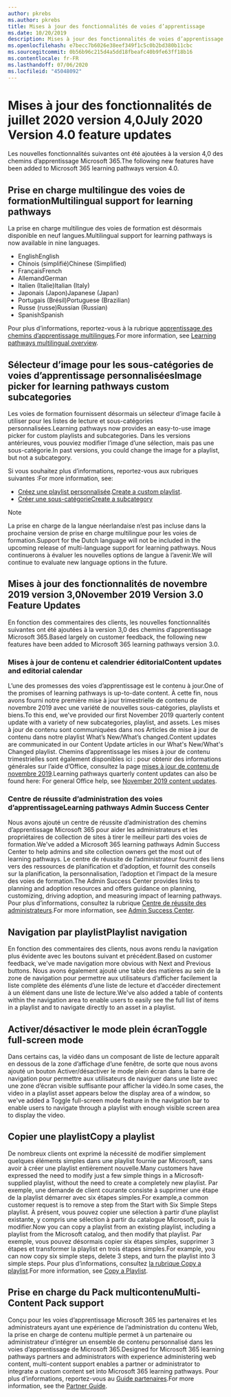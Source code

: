 ```yaml
---
author: pkrebs
ms.author: pkrebs
title: Mises à jour des fonctionnalités de voies d’apprentissage
ms.date: 10/20/2019
description: Mises à jour des fonctionnalités de voies d’apprentissage
ms.openlocfilehash: e7becc7b6026e38eef349f1c5c0b2bd380b11cbc
ms.sourcegitcommit: 0b56b96c215d4a5dd18fbeafc40b9fe63ff18b16
ms.contentlocale: fr-FR
ms.lasthandoff: 07/06/2020
ms.locfileid: "45048092"
---
```

# <a name="july-2020-version-40-feature-updates"></a><span data-ttu-id="fee47-103">Mises à jour des fonctionnalités de juillet 2020 version 4,0</span><span class="sxs-lookup"><span data-stu-id="fee47-103">July 2020 Version 4.0 feature updates</span></span> 

<span data-ttu-id="fee47-104">Les nouvelles fonctionnalités suivantes ont été ajoutées à la version 4,0 des chemins d’apprentissage Microsoft 365.</span><span class="sxs-lookup"><span data-stu-id="fee47-104">The following new features have been added to Microsoft 365 learning pathways version 4.0.</span></span> 

## <a name="multilingual-support-for-learning-pathways"></a><span data-ttu-id="fee47-105">Prise en charge multilingue des voies de formation</span><span class="sxs-lookup"><span data-stu-id="fee47-105">Multilingual support for learning pathways</span></span> 
<span data-ttu-id="fee47-106">La prise en charge multilingue des voies de formation est désormais disponible en neuf langues.</span><span class="sxs-lookup"><span data-stu-id="fee47-106">Multilingual support for learning pathways is now available in nine languages.</span></span>  
- <span data-ttu-id="fee47-107">English</span><span class="sxs-lookup"><span data-stu-id="fee47-107">English</span></span>     
- <span data-ttu-id="fee47-108">Chinois (simplifié)</span><span class="sxs-lookup"><span data-stu-id="fee47-108">Chinese (Simplified)</span></span> 
- <span data-ttu-id="fee47-109">Français</span><span class="sxs-lookup"><span data-stu-id="fee47-109">French</span></span> 
- <span data-ttu-id="fee47-110">Allemand</span><span class="sxs-lookup"><span data-stu-id="fee47-110">German</span></span> 
- <span data-ttu-id="fee47-111">Italien (Italie)</span><span class="sxs-lookup"><span data-stu-id="fee47-111">Italian (Italy)</span></span> 
- <span data-ttu-id="fee47-112">Japonais (Japon)</span><span class="sxs-lookup"><span data-stu-id="fee47-112">Japanese (Japan)</span></span> 
- <span data-ttu-id="fee47-113">Portugais (Brésil)</span><span class="sxs-lookup"><span data-stu-id="fee47-113">Portuguese (Brazilian)</span></span> 
- <span data-ttu-id="fee47-114">Russe (russe)</span><span class="sxs-lookup"><span data-stu-id="fee47-114">Russian (Russian)</span></span> 
- <span data-ttu-id="fee47-115">Spanish</span><span class="sxs-lookup"><span data-stu-id="fee47-115">Spanish</span></span> 

<span data-ttu-id="fee47-116">Pour plus d’informations, reportez-vous à la rubrique [apprentissage des chemins d’apprentissage multilingues](custom_overview.md).</span><span class="sxs-lookup"><span data-stu-id="fee47-116">For more information, see [Learning pathways multilingual overview](custom_overview.md).</span></span> 

## <a name="image-picker-for-learning-pathways-custom-subcategories"></a><span data-ttu-id="fee47-117">Sélecteur d’image pour les sous-catégories de voies d’apprentissage personnalisées</span><span class="sxs-lookup"><span data-stu-id="fee47-117">Image picker for learning pathways custom subcategories</span></span> 
<span data-ttu-id="fee47-118">Les voies de formation fournissent désormais un sélecteur d’image facile à utiliser pour les listes de lecture et sous-catégories personnalisées.</span><span class="sxs-lookup"><span data-stu-id="fee47-118">Learning pathways now provides an easy-to-use image picker for custom playlists and subcategories.</span></span>  <span data-ttu-id="fee47-119">Dans les versions antérieures, vous pouviez modifier l’image d’une sélection, mais pas une sous-catégorie.</span><span class="sxs-lookup"><span data-stu-id="fee47-119">In past versions, you could change the image for a playlist, but not a subcategory.</span></span>  

<span data-ttu-id="fee47-120">Si vous souhaitez plus d’informations, reportez-vous aux rubriques suivantes :</span><span class="sxs-lookup"><span data-stu-id="fee47-120">For more information, see:</span></span>
- <span data-ttu-id="fee47-121">[Créez une playlist personnalisée](custom_createnewplaylist.md).</span><span class="sxs-lookup"><span data-stu-id="fee47-121">[Create a custom playlist](custom_createnewplaylist.md).</span></span> 
- [<span data-ttu-id="fee47-122">Créer une sous-catégorie</span><span class="sxs-lookup"><span data-stu-id="fee47-122">Create a subcategory</span></span>](custom_createnewcat.md)

> [!NOTE]
> <span data-ttu-id="fee47-123">La prise en charge de la langue néerlandaise n’est pas incluse dans la prochaine version de prise en charge multilingue pour les voies de formation.</span><span class="sxs-lookup"><span data-stu-id="fee47-123">Support for the Dutch language will not be included in the upcoming release of multi-language support for learning pathways.</span></span> <span data-ttu-id="fee47-124">Nous continuerons à évaluer les nouvelles options de langue à l’avenir.</span><span class="sxs-lookup"><span data-stu-id="fee47-124">We will continue to evaluate new language options in the future.</span></span>

## <a name="november-2019-version-30-feature-updates"></a><span data-ttu-id="fee47-125">Mises à jour des fonctionnalités de novembre 2019 version 3,0</span><span class="sxs-lookup"><span data-stu-id="fee47-125">November 2019 Version 3.0 Feature Updates</span></span>
<span data-ttu-id="fee47-126">En fonction des commentaires des clients, les nouvelles fonctionnalités suivantes ont été ajoutées à la version 3,0 des chemins d’apprentissage Microsoft 365.</span><span class="sxs-lookup"><span data-stu-id="fee47-126">Based largely on customer feedback, the following new features have been added to Microsoft 365 learning pathways version 3.0.</span></span>

### <a name="content-updates-and-editorial-calendar"></a><span data-ttu-id="fee47-127">Mises à jour de contenu et calendrier éditorial</span><span class="sxs-lookup"><span data-stu-id="fee47-127">Content updates and editorial calendar</span></span>
<span data-ttu-id="fee47-128">L’une des promesses des voies d’apprentissage est le contenu à jour.</span><span class="sxs-lookup"><span data-stu-id="fee47-128">One of the promises of learning pathways is up-to-date content.</span></span> <span data-ttu-id="fee47-129">À cette fin, nous avons fourni notre première mise à jour trimestrielle de contenu de novembre 2019 avec une variété de nouvelles sous-catégories, playlists et biens.</span><span class="sxs-lookup"><span data-stu-id="fee47-129">To this end, we've provided our first November 2019 quarterly content update with a variety of new subcategories, playlist, and assets.</span></span> <span data-ttu-id="fee47-130">Les mises à jour de contenu sont communiquées dans nos Articles de mise à jour de contenu dans notre playlist What’s New/What’s changed.</span><span class="sxs-lookup"><span data-stu-id="fee47-130">Content updates are communicated in our Content Update articles in our What's New/What's Changed playlist.</span></span> <span data-ttu-id="fee47-131">Chemins d’apprentissage les mises à jour de contenu trimestrielles sont également disponibles ici : pour obtenir des informations générales sur l’aide d’Office, consultez la page [mises à jour de contenu de novembre 2019](custom_contentupdates.md).</span><span class="sxs-lookup"><span data-stu-id="fee47-131">Learning pathways quarterly content updates can also be found here: For general Office help, see [November 2019 content updates](custom_contentupdates.md).</span></span>

### <a name="learning-pathways-admin-success-center"></a><span data-ttu-id="fee47-132">Centre de réussite d’administration des voies d’apprentissage</span><span class="sxs-lookup"><span data-stu-id="fee47-132">Learning pathways Admin Success Center</span></span>
<span data-ttu-id="fee47-133">Nous avons ajouté un centre de réussite d’administration des chemins d’apprentissage Microsoft 365 pour aider les administrateurs et les propriétaires de collection de sites à tirer le meilleur parti des voies de formation.</span><span class="sxs-lookup"><span data-stu-id="fee47-133">We've added a Microsoft 365 learning pathways Admin Success Center to help admins and site collection owners get the most out of learning pathways.</span></span> <span data-ttu-id="fee47-134">Le centre de réussite de l’administrateur fournit des liens vers des ressources de planification et d’adoption, et fournit des conseils sur la planification, la personnalisation, l’adoption et l’impact de la mesure des voies de formation.</span><span class="sxs-lookup"><span data-stu-id="fee47-134">The Admin Success Center provides links to planning and adoption resources and offers guidance on planning, customizing, driving adoption, and measuring impact of learning pathways.</span></span> <span data-ttu-id="fee47-135">Pour plus d’informations, consultez la rubrique [Centre de réussite des administrateurs](custom_successcenter.md).</span><span class="sxs-lookup"><span data-stu-id="fee47-135">For more information, see [Admin Success Center](custom_successcenter.md).</span></span>

## <a name="playlist-navigation"></a><span data-ttu-id="fee47-136">Navigation par playlist</span><span class="sxs-lookup"><span data-stu-id="fee47-136">Playlist navigation</span></span>
<span data-ttu-id="fee47-137">En fonction des commentaires des clients, nous avons rendu la navigation plus évidente avec les boutons suivant et précédent.</span><span class="sxs-lookup"><span data-stu-id="fee47-137">Based on customer feedback, we've made navigation more obvious with Next and Previous buttons.</span></span> <span data-ttu-id="fee47-138">Nous avons également ajouté une table des matières au sein de la zone de navigation pour permettre aux utilisateurs d’afficher facilement la liste complète des éléments d’une liste de lecture et d’accéder directement à un élément dans une liste de lecture.</span><span class="sxs-lookup"><span data-stu-id="fee47-138">We've also added a table of contents within the navigation area to enable users to easily see the full list of items in a playlist and to navigate directly to an asset in a playlist.</span></span>

## <a name="toggle-full-screen-mode"></a><span data-ttu-id="fee47-139">Activer/désactiver le mode plein écran</span><span class="sxs-lookup"><span data-stu-id="fee47-139">Toggle full-screen mode</span></span>
<span data-ttu-id="fee47-140">Dans certains cas, la vidéo dans un composant de liste de lecture apparaît en dessous de la zone d’affichage d’une fenêtre, de sorte que nous avons ajouté un bouton Activer/désactiver le mode plein écran dans la barre de navigation pour permettre aux utilisateurs de naviguer dans une liste avec une zone d’écran visible suffisante pour afficher la vidéo.</span><span class="sxs-lookup"><span data-stu-id="fee47-140">In some cases, the video in a playlist asset appears below the display area of a window, so we've added a Toggle full-screen mode feature in the navigation bar to enable users to navigate through a playlist with enough visible screen area to display the video.</span></span>

## <a name="copy-a-playlist"></a><span data-ttu-id="fee47-141">Copier une playlist</span><span class="sxs-lookup"><span data-stu-id="fee47-141">Copy a playlist</span></span>
<span data-ttu-id="fee47-142">De nombreux clients ont exprimé la nécessité de modifier simplement quelques éléments simples dans une playlist fournie par Microsoft, sans avoir à créer une playlist entièrement nouvelle.</span><span class="sxs-lookup"><span data-stu-id="fee47-142">Many customers have expressed the need to modify just a few simple things in a Microsoft-supplied playlist, without the need to create a completely new playlist.</span></span> <span data-ttu-id="fee47-143">Par exemple, une demande de client courante consiste à supprimer une étape de la playlist démarrer avec six étapes simples.</span><span class="sxs-lookup"><span data-stu-id="fee47-143">For example,a common customer request is to remove a step from the Start with Six Simple Steps playlist.</span></span> <span data-ttu-id="fee47-144">À présent, vous pouvez copier une sélection à partir d’une playlist existante, y compris une sélection à partir du catalogue Microsoft, puis la modifier.</span><span class="sxs-lookup"><span data-stu-id="fee47-144">Now you can copy a playlist from an existing playlist, including a playlist from the Microsoft catalog, and then modify that playlist.</span></span> <span data-ttu-id="fee47-145">Par exemple, vous pouvez désormais copier six étapes simples, supprimer 3 étapes et transformer la playlist en trois étapes simples.</span><span class="sxs-lookup"><span data-stu-id="fee47-145">For example, you can now copy six simple steps, delete 3 steps, and turn the playlist into 3 simple steps.</span></span> <span data-ttu-id="fee47-146">Pour plus d’informations, consultez [la rubrique Copy a playlist](custom_copyplaylist.md).</span><span class="sxs-lookup"><span data-stu-id="fee47-146">For more information, see [Copy a Playlist](custom_copyplaylist.md).</span></span>

## <a name="multi-content-pack-support"></a><span data-ttu-id="fee47-147">Prise en charge du Pack multicontenu</span><span class="sxs-lookup"><span data-stu-id="fee47-147">Multi-Content Pack support</span></span>
<span data-ttu-id="fee47-148">Conçu pour les voies d’apprentissage Microsoft 365 les partenaires et les administrateurs ayant une expérience de l’administration du contenu Web, la prise en charge de contenu multiple permet à un partenaire ou administrateur d’intégrer un ensemble de contenu personnalisé dans les voies d’apprentissage de Microsoft 365.</span><span class="sxs-lookup"><span data-stu-id="fee47-148">Designed for Microsoft 365 learning pathways partners and administrators with experience administering web content, multi-content support enables a partner or administrator to integrate a custom content set into Microsoft 365 learning pathways.</span></span> <span data-ttu-id="fee47-149">Pour plus d’informations, reportez-vous au [Guide partenaires](custom_partnerguide.md).</span><span class="sxs-lookup"><span data-stu-id="fee47-149">For more information, see the [Partner Guide](custom_partnerguide.md).</span></span>

